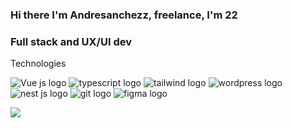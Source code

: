 ### Hi there I'm Andresanchezz, freelance, I'm 22
### Full stack and UX/UI dev

Technologies

<img src="https://www.vectorlogo.zone/logos/vuejs/vuejs-icon.svg" alt="Vue js logo"> <img src="https://www.vectorlogo.zone/logos/typescriptlang/typescriptlang-icon.svg" alt="typescript logo"> <img src="https://www.vectorlogo.zone/logos/tailwindcss/tailwindcss-icon.svg" alt="tailwind logo"> <img src="https://www.vectorlogo.zone/logos/wordpress/wordpress-icon.svg" alt="wordpress logo"> <img src="https://www.vectorlogo.zone/logos/nestjs/nestjs-icon.svg" alt="nest js logo"> <img src="https://www.vectorlogo.zone/logos/git-scm/git-scm-icon.svg" alt="git logo"> <img src="https://www.vectorlogo.zone/logos/figma/figma-icon.svg" alt="figma logo">
 
<img align="left" src="https://github-readme-stats.vercel.app/api?username=andresanchezz&show_icons=true&theme=react" />

